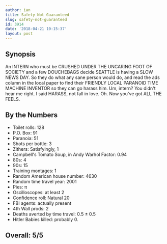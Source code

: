 ```yaml
---
author: ian
title: Safety Not Guaranteed
slug: safety-not-guaranteed
id: 3914
date: '2018-04-21 10:15:37'
layout: post
---
```


## Synopsis

An INTERN who must be CRUSHED UNDER THE UNCARING FOOT OF SOCIETY and a few DOUCHEBAGS decide SEATTLE is having a SLOW NEWS DAY. So they do what any sane person would do, and read the ads column in the local paper to find their FRIENDLY LOCAL PARANOID TIME MACHINE INVENTOR so they can go harass him. Um, intern? You didn't hear me right. I said HARASS, not fall in love. Oh. Now you've got ALL THE FEELS.

## By the Numbers

*   Toilet rolls: 128
*   P.O. Box: 91
*   Paranoia: 51
*   Shots per bottle: 3
*   Zithers: Satisfyingly, 1
*   Campbell's Tomato Soup, in Andy Warhol Factor: 0.94
*   80s: 4
*   90s: 15
*   Training montages: 1
*   Random American house number: 4630
*   Random time travel year: 2001
*   Pies: π
*   Oscilloscopes: at least 2
*   Confidence roll: Natural 20
*   FBI agents: actually present
*   4th Wall prods: 2
*   Deaths averted by time travel: 0.5 ± 0.5
*   Hitler Babies killed: probably 0.

## Overall: 5/5